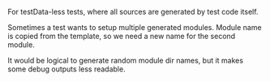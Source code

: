 For testData-less tests, where all sources are generated by test code itself.

Sometimes a test wants to setup multiple generated modules. Module name is copied from the template, so we need a new name for the second
module.

It would be logical to generate random module dir names, but it makes some debug outputs less readable.
